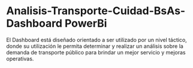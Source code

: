 # Analisis-Transporte-Cuidad-BsAs-Dashboard PowerBi
El Dashboard está diseñado orientado a ser utilizado por un nivel táctico, donde su utilización le permita determinar y realizar un análisis sobre la demanda de transporte público para brindar un mejor servicio y mejoras operativas.
